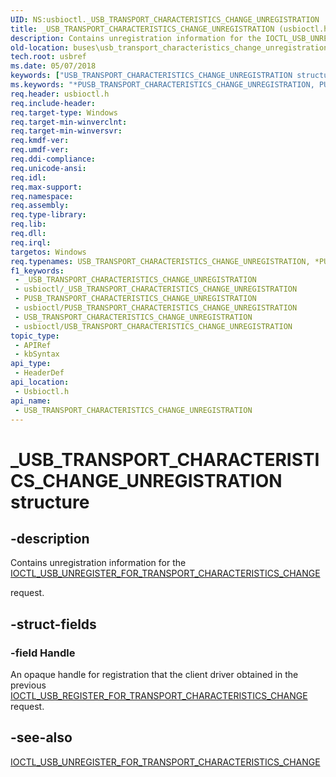 ```yaml
---
UID: NS:usbioctl._USB_TRANSPORT_CHARACTERISTICS_CHANGE_UNREGISTRATION
title: _USB_TRANSPORT_CHARACTERISTICS_CHANGE_UNREGISTRATION (usbioctl.h)
description: Contains unregistration information for the IOCTL_USB_UNREGISTER_FOR_TRANSPORT_CHARACTERISTICS_CHANGE request.
old-location: buses\usb_transport_characteristics_change_unregistration.htm
tech.root: usbref
ms.date: 05/07/2018
keywords: ["USB_TRANSPORT_CHARACTERISTICS_CHANGE_UNREGISTRATION structure"]
ms.keywords: "*PUSB_TRANSPORT_CHARACTERISTICS_CHANGE_UNREGISTRATION, PUSB_TRANSPORT_CHARACTERISTICS_CHANGE_UNREGISTRATION, PUSB_TRANSPORT_CHARACTERISTICS_CHANGE_UNREGISTRATION structure pointer [Buses], USB_TRANSPORT_CHARACTERISTICS_CHANGE_UNREGISTRATION, USB_TRANSPORT_CHARACTERISTICS_CHANGE_UNREGISTRATION structure [Buses], _USB_TRANSPORT_CHARACTERISTICS_CHANGE_UNREGISTRATION, buses.usb_transport_characteristics_change_unregistration, usbioctl/PUSB_TRANSPORT_CHARACTERISTICS_CHANGE_UNREGISTRATION, usbioctl/USB_TRANSPORT_CHARACTERISTICS_CHANGE_UNREGISTRATION"
req.header: usbioctl.h
req.include-header: 
req.target-type: Windows
req.target-min-winverclnt: 
req.target-min-winversvr: 
req.kmdf-ver: 
req.umdf-ver: 
req.ddi-compliance: 
req.unicode-ansi: 
req.idl: 
req.max-support: 
req.namespace: 
req.assembly: 
req.type-library: 
req.lib: 
req.dll: 
req.irql: 
targetos: Windows
req.typenames: USB_TRANSPORT_CHARACTERISTICS_CHANGE_UNREGISTRATION, *PUSB_TRANSPORT_CHARACTERISTICS_CHANGE_UNREGISTRATION
f1_keywords:
 - _USB_TRANSPORT_CHARACTERISTICS_CHANGE_UNREGISTRATION
 - usbioctl/_USB_TRANSPORT_CHARACTERISTICS_CHANGE_UNREGISTRATION
 - PUSB_TRANSPORT_CHARACTERISTICS_CHANGE_UNREGISTRATION
 - usbioctl/PUSB_TRANSPORT_CHARACTERISTICS_CHANGE_UNREGISTRATION
 - USB_TRANSPORT_CHARACTERISTICS_CHANGE_UNREGISTRATION
 - usbioctl/USB_TRANSPORT_CHARACTERISTICS_CHANGE_UNREGISTRATION
topic_type:
 - APIRef
 - kbSyntax
api_type:
 - HeaderDef
api_location:
 - Usbioctl.h
api_name:
 - USB_TRANSPORT_CHARACTERISTICS_CHANGE_UNREGISTRATION
---
```


# _USB_TRANSPORT_CHARACTERISTICS_CHANGE_UNREGISTRATION structure


## -description

Contains unregistration information for the <a href="/windows-hardware/drivers/ddi/usbioctl/ni-usbioctl-ioctl_usb_unregister_for_transport_characteristics_change">IOCTL_USB_UNREGISTER_FOR_TRANSPORT_CHARACTERISTICS_CHANGE</a> 

request.

## -struct-fields

### -field Handle

An opaque handle for registration that the client driver obtained in the previous <a href="/windows-hardware/drivers/ddi/usbioctl/ni-usbioctl-ioctl_usb_register_for_transport_characteristics_change">IOCTL_USB_REGISTER_FOR_TRANSPORT_CHARACTERISTICS_CHANGE</a> request.

## -see-also

<a href="/windows-hardware/drivers/ddi/usbioctl/ni-usbioctl-ioctl_usb_unregister_for_transport_characteristics_change">IOCTL_USB_UNREGISTER_FOR_TRANSPORT_CHARACTERISTICS_CHANGE</a>
